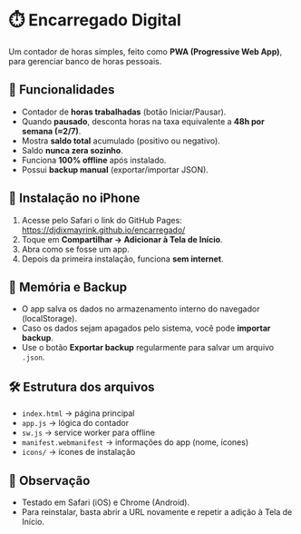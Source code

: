# ⏱️ Encarregado Digital

Um contador de horas simples, feito como **PWA (Progressive Web App)**, para gerenciar banco de horas pessoais.

## 🚀 Funcionalidades
- Contador de **horas trabalhadas** (botão Iniciar/Pausar).
- Quando **pausado**, desconta horas na taxa equivalente a **48h por semana (≈2/7)**.
- Mostra **saldo total** acumulado (positivo ou negativo).
- Saldo **nunca zera sozinho**.
- Funciona **100% offline** após instalado.
- Possui **backup manual** (exportar/importar JSON).

## 📱 Instalação no iPhone
1. Acesse pelo Safari o link do GitHub Pages:
https://djdixmayrink.github.io/encarregado/
2. Toque em **Compartilhar → Adicionar à Tela de Início**.
3. Abra como se fosse um app.  
4. Depois da primeira instalação, funciona **sem internet**.

## 💾 Memória e Backup
- O app salva os dados no armazenamento interno do navegador (localStorage).
- Caso os dados sejam apagados pelo sistema, você pode **importar backup**.
- Use o botão **Exportar backup** regularmente para salvar um arquivo `.json`.

## 🛠️ Estrutura dos arquivos
- `index.html` → página principal
- `app.js` → lógica do contador
- `sw.js` → service worker para offline
- `manifest.webmanifest` → informações do app (nome, ícones)
- `icons/` → ícones de instalação

## 📌 Observação
- Testado em Safari (iOS) e Chrome (Android).
- Para reinstalar, basta abrir a URL novamente e repetir a adição à Tela de Início.
